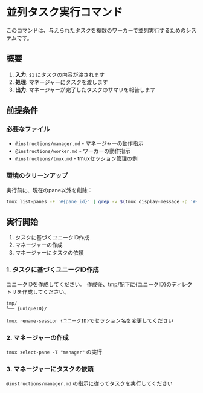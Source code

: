 # 並列タスク実行コマンド

このコマンドは、与えられたタスクを複数のワーカーで並列実行するためのシステムです。

## 概要

1. **入力**: `$1` にタスクの内容が渡されます
2. **処理**: マネージャーにタスクを渡します
3. **出力**: マネージャーが完了したタスクのサマリを報告します

## 前提条件
### 必要なファイル
- `@instructions/manager.md` - マネージャーの動作指示
- `@instructions/worker.md` - ワーカーの動作指示
- `@instructions/tmux.md` - tmuxセッション管理の例

### 環境のクリーンアップ
実行前に、現在のpane以外を削除：

```bash
tmux list-panes -F '#{pane_id}' | grep -v $(tmux display-message -p '#{pane_id}') | xargs -I {} tmux kill-pane -t {}
```

## 実行開始
1. タスクに基づくユニークID作成
2. マネージャーの作成
3. マネージャーにタスクの依頼

### 1. タスクに基づくユニークID作成
ユニークIDを作成してください。
作成後、tmp/配下に{ユニークID}のディレクトリを作成してください。
```
tmp/
└── {uniqueID}/
```

`tmux rename-session {ユニークID}`でセッション名を変更してください

### 2. マネージャーの作成
`tmux select-pane -T "manager"` の実行

### 3. マネージャーにタスクの依頼
`@instructions/manager.md` の指示に従ってタスクを実行してください
